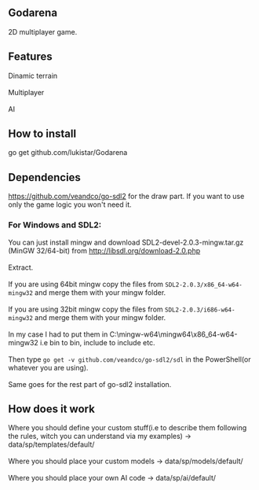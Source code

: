 ## Godarena
  2D multiplayer game.
## Features
  Dinamic terrain
  <br/>
  <br/>
  Multiplayer
  <br/>
  <br/>
  AI
## How to install
  go get github.com/lukistar/Godarena
## Dependencies
  https://github.com/veandco/go-sdl2 for the draw part. If you want to use only the game logic you won't need it.
### For Windows and SDL2:
  You can just install mingw and download SDL2-devel-2.0.3-mingw.tar.gz (MinGW 32/64-bit) from http://libsdl.org/download-2.0.php<br/>
  <br>Extract.<br/> 
  <br>If you are using 64bit mingw copy the files from `SDL2-2.0.3/x86_64-w64-mingw32` and merge them with your mingw folder.<br/>
  <br>If you are using 32bit mingw copy the files from `SDL2-2.0.3/i686-w64-mingw32` and merge them with your mingw folder.<br/>
  <br>In my case I had to put them in C:\mingw-w64\mingw64\x86_64-w64-mingw32 i.e bin to bin, include to include etc.<br/>
  <br>Then type `go get -v github.com/veandco/go-sdl2/sdl` in the PowerShell(or whatever you are using).<br/>
  <br>Same goes for the rest part of go-sdl2 installation.<br/>
## How does it work
  Where you should define your custom stuff(i.e to describe them following the rules, witch you can understand via my examples) -> data/sp/templates/default/
  <br/>
  <br/>
  Where you should place your custom models -> data/sp/models/default/
  <br/>
  <br/>
  Where you should place your own AI code -> data/sp/ai/default/
  <br/>
  <br/>
